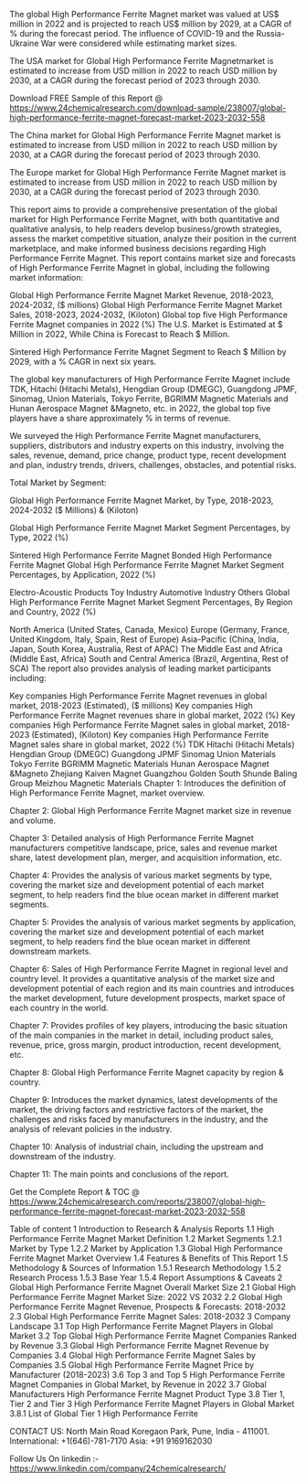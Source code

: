 The global High Performance Ferrite Magnet market was valued at US$ million in 2022 and is projected to reach US$ million by 2029, at a CAGR of % during the forecast period. The influence of COVID-19 and the Russia-Ukraine War were considered while estimating market sizes.

The USA market for Global High Performance Ferrite Magnetmarket is estimated to increase from USD million in 2022 to reach USD million by 2030, at a CAGR during the forecast period of 2023 through 2030.

Download FREE Sample of this Report @ https://www.24chemicalresearch.com/download-sample/238007/global-high-performance-ferrite-magnet-forecast-market-2023-2032-558

The China market for Global High Performance Ferrite Magnet market is estimated to increase from USD million in 2022 to reach USD million by 2030, at a CAGR during the forecast period of 2023 through 2030.

The Europe market for Global High Performance Ferrite Magnet market is estimated to increase from USD million in 2022 to reach USD million by 2030, at a CAGR during the forecast period of 2023 through 2030.

This report aims to provide a comprehensive presentation of the global market for High Performance Ferrite Magnet, with both quantitative and qualitative analysis, to help readers develop business/growth strategies, assess the market competitive situation, analyze their position in the current marketplace, and make informed business decisions regarding High Performance Ferrite Magnet. This report contains market size and forecasts of High Performance Ferrite Magnet in global, including the following market information:

Global High Performance Ferrite Magnet Market Revenue, 2018-2023, 2024-2032, ($ millions)
Global High Performance Ferrite Magnet Market Sales, 2018-2023, 2024-2032, (Kiloton)
Global top five High Performance Ferrite Magnet companies in 2022 (%)
The U.S. Market is Estimated at $ Million in 2022, While China is Forecast to Reach $ Million.

Sintered High Performance Ferrite Magnet Segment to Reach $ Million by 2029, with a % CAGR in next six years.

The global key manufacturers of High Performance Ferrite Magnet include TDK, Hitachi (Hitachi Metals), Hengdian Group (DMEGC), Guangdong JPMF, Sinomag, Union Materials, Tokyo Ferrite, BGRIMM Magnetic Materials and Hunan Aerospace Magnet &Magneto, etc. in 2022, the global top five players have a share approximately % in terms of revenue.

We surveyed the High Performance Ferrite Magnet manufacturers, suppliers, distributors and industry experts on this industry, involving the sales, revenue, demand, price change, product type, recent development and plan, industry trends, drivers, challenges, obstacles, and potential risks.

Total Market by Segment:

Global High Performance Ferrite Magnet Market, by Type, 2018-2023, 2024-2032 ($ Millions) & (Kiloton)

Global High Performance Ferrite Magnet Market Segment Percentages, by Type, 2022 (%)

Sintered High Performance Ferrite Magnet
Bonded High Performance Ferrite Magnet
Global High Performance Ferrite Magnet Market Segment Percentages, by Application, 2022 (%)

Electro-Acoustic Products
Toy Industry
Automotive Industry
Others
Global High Performance Ferrite Magnet Market Segment Percentages, By Region and Country, 2022 (%)

North America (United States, Canada, Mexico)
Europe (Germany, France, United Kingdom, Italy, Spain, Rest of Europe)
Asia-Pacific (China, India, Japan, South Korea, Australia, Rest of APAC)
The Middle East and Africa (Middle East, Africa)
South and Central America (Brazil, Argentina, Rest of SCA)
The report also provides analysis of leading market participants including:

Key companies High Performance Ferrite Magnet revenues in global market, 2018-2023 (Estimated), ($ millions)
Key companies High Performance Ferrite Magnet revenues share in global market, 2022 (%)
Key companies High Performance Ferrite Magnet sales in global market, 2018-2023 (Estimated), (Kiloton)
Key companies High Performance Ferrite Magnet sales share in global market, 2022 (%)
TDK
Hitachi (Hitachi Metals)
Hengdian Group (DMEGC)
Guangdong JPMF
Sinomag
Union Materials
Tokyo Ferrite
BGRIMM Magnetic Materials
Hunan Aerospace Magnet &Magneto
Zhejiang Kaiven Magnet
Guangzhou Golden South
Shunde Baling Group
Meizhou Magnetic Materials
Chapter 1: Introduces the definition of High Performance Ferrite Magnet, market overview.

Chapter 2: Global High Performance Ferrite Magnet market size in revenue and volume.

Chapter 3: Detailed analysis of High Performance Ferrite Magnet manufacturers competitive landscape, price, sales and revenue market share, latest development plan, merger, and acquisition information, etc.

Chapter 4: Provides the analysis of various market segments by type, covering the market size and development potential of each market segment, to help readers find the blue ocean market in different market segments.

Chapter 5: Provides the analysis of various market segments by application, covering the market size and development potential of each market segment, to help readers find the blue ocean market in different downstream markets.

Chapter 6: Sales of High Performance Ferrite Magnet in regional level and country level. It provides a quantitative analysis of the market size and development potential of each region and its main countries and introduces the market development, future development prospects, market space of each country in the world.

Chapter 7: Provides profiles of key players, introducing the basic situation of the main companies in the market in detail, including product sales, revenue, price, gross margin, product introduction, recent development, etc.

Chapter 8: Global High Performance Ferrite Magnet capacity by region & country.

Chapter 9: Introduces the market dynamics, latest developments of the market, the driving factors and restrictive factors of the market, the challenges and risks faced by manufacturers in the industry, and the analysis of relevant policies in the industry.

Chapter 10: Analysis of industrial chain, including the upstream and downstream of the industry.

Chapter 11: The main points and conclusions of the report.

Get the Complete Report & TOC @ https://www.24chemicalresearch.com/reports/238007/global-high-performance-ferrite-magnet-forecast-market-2023-2032-558

Table of content
1 Introduction to Research & Analysis Reports
1.1 High Performance Ferrite Magnet Market Definition
1.2 Market Segments
1.2.1 Market by Type
1.2.2 Market by Application
1.3 Global High Performance Ferrite Magnet Market Overview
1.4 Features & Benefits of This Report
1.5 Methodology & Sources of Information
1.5.1 Research Methodology
1.5.2 Research Process
1.5.3 Base Year
1.5.4 Report Assumptions & Caveats
2 Global High Performance Ferrite Magnet Overall Market Size
2.1 Global High Performance Ferrite Magnet Market Size: 2022 VS 2032
2.2 Global High Performance Ferrite Magnet Revenue, Prospects & Forecasts: 2018-2032
2.3 Global High Performance Ferrite Magnet Sales: 2018-2032
3 Company Landscape
3.1 Top High Performance Ferrite Magnet Players in Global Market
3.2 Top Global High Performance Ferrite Magnet Companies Ranked by Revenue
3.3 Global High Performance Ferrite Magnet Revenue by Companies
3.4 Global High Performance Ferrite Magnet Sales by Companies
3.5 Global High Performance Ferrite Magnet Price by Manufacturer (2018-2023)
3.6 Top 3 and Top 5 High Performance Ferrite Magnet Companies in Global Market, by Revenue in 2022
3.7 Global Manufacturers High Performance Ferrite Magnet Product Type
3.8 Tier 1, Tier 2 and Tier 3 High Performance Ferrite Magnet Players in Global Market
3.8.1 List of Global Tier 1 High Performance Ferrite

CONTACT US:
North Main Road Koregaon Park, Pune, India - 411001.
International: +1(646)-781-7170
Asia: +91 9169162030

Follow Us On linkedin :- https://www.linkedin.com/company/24chemicalresearch/
